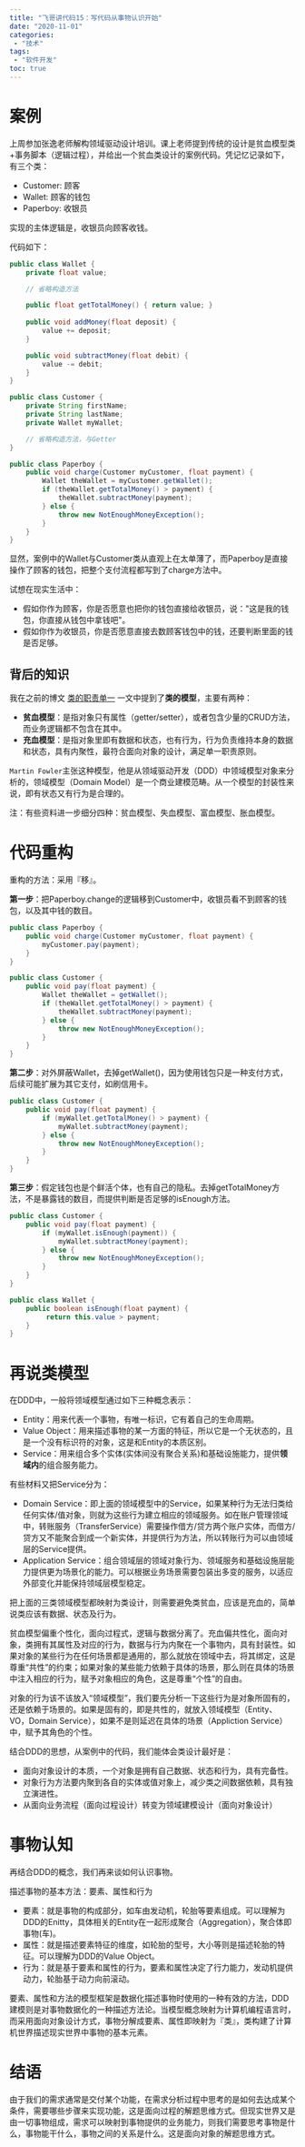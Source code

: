 ```yaml
---
title: "飞哥讲代码15：写代码从事物认识开始"
date: "2020-11-01"
categories:
 - "技术"
tags:
 - "软件开发"
toc: true
---
```


# 案例

上周参加张逸老师解构领域驱动设计培训。课上老师提到传统的设计是贫血模型类+事务脚本（逻辑过程），并给出一个贫血类设计的案例代码。凭记忆记录如下，有三个类：

 - Customer: 顾客
 - Wallet: 顾客的钱包
 - Paperboy: 收银员

实现的主体逻辑是，收银员向顾客收钱。

代码如下：

```java
public class Wallet {
    private float value;

    // 省略构造方法

    public float getTotalMoney() { return value; }
    
    public void addMoney(float deposit) {
        value += deposit;
    }

    public void subtractMoney(float debit) {
        value -= debit;
    }
}

public class Customer {
    private String firstName;
    private String lastName;
    private Wallet myWallet;

    // 省略构造方法，与Getter
}

public class Paperboy {
    public void charge(Customer myCustomer, float payment) {
        Wallet theWallet = myCustomer.getWallet();
        if (theWallet.getTotalMoney() > payment) {
            theWallet.subtractMoney(payment);
        } else {
            throw new NotEnoughMoneyException();
        }
    }
}
```
<!--more-->

显然，案例中的Wallet与Customer类从直观上在太单薄了，而Paperboy是直接操作了顾客的钱包，把整个支付流程都写到了charge方法中。

试想在现实生活中：

 - 假如你作为顾客，你是否愿意也把你的钱包直接给收银员，说："这是我的钱包，你直接从钱包中拿钱吧"。
 - 假如你作为收银员，你是否愿意直接去数顾客钱包中的钱，还要判断里面的钱是否足够。


## 背后的知识


我在之前的博文 [类的职责单一](http://lanlingzi.cn/post/technical/2019/0526_class/#%E7%B1%BB%E7%9A%84%E6%A8%A1%E5%9E%8B) 一文中提到了**类的模型**，主要有两种：

 -  **贫血模型**：是指对象只有属性（getter/setter），或者包含少量的CRUD方法，而业务逻辑都不包含在其中。
 -  **充血模型**：是指对象里即有数据和状态，也有行为，行为负责维持本身的数据和状态，具有内聚性，最符合面向对象的设计，满足单一职责原则。

`Martin Fowler`主张这种模型，他是从领域驱动开发（DDD）中领域模型对象来分析的，领域模型（Domain Model）是一个商业建模范畴。从一个模型的封装性来说，即有状态又有行为是合理的。

注：有些资料进一步细分四种：贫血模型、失血模型、富血模型、胀血模型。

# 代码重构

重构的方法：采用『移』。

**第一步**：把Paperboy.change的逻辑移到Customer中，收银员看不到顾客的钱包，以及其中钱的数目。

```java
public class Paperboy {
    public void charge(Customer myCustomer, float payment) {
        myCustomer.pay(payment);
    }
}

public class Customer {
    public void pay(float payment) {
        Wallet theWallet = getWallet();
        if (theWallet.getTotalMoney() > payment) {
            theWallet.subtractMoney(payment);
        } else {
            throw new NotEnoughMoneyException();
        }
    }
}
```

**第二步**：对外屏蔽Wallet，去掉getWallet()，因为使用钱包只是一种支付方式，后续可能扩展为其它支付，如刷信用卡。

```java
public class Customer {
    public void pay(float payment) {
        if (myWallet.getTotalMoney() > payment) {
            myWallet.subtractMoney(payment);
        } else {
            throw new NotEnoughMoneyException();
        }
    }
}
```

**第三步**：假定钱包也是个鲜活个体，也有自己的隐私。去掉getTotalMoney方法，不是暴露钱的数目，而提供判断是否足够的isEnough方法。

```java
public class Customer {
    public void pay(float payment) {
        if (myWallet.isEnough(payment)) {
            myWallet.subtractMoney(payment);
        } else {
            throw new NotEnoughMoneyException();
        }
    }
}

public class Wallet {
    public boolean isEnough(float payment) {
         return this.value > payment;
    }
}
```

# 再说类模型

在DDD中，一般将领域模型通过如下三种概念表示：

 - Entity：用来代表一个事物，有唯一标识，它有着自己的生命周期。
 - Value Object：用来描述事物的某一方面的特征，所以它是一个无状态的，且是一个没有标识符的对象，这是和Entity的本质区别。
 - Service：用来组合多个实体(实体间没有聚合关系)和基础设施能力，提供**领域内**的组合服务能力。

有些材料又把Service分为：

 - Domain Service：即上面的领域模型中的Service，如果某种行为无法归类给任何实体/值对象，则就为这些行为建立相应的领域服务。如在账户管理领域中，转账服务（TransferService）需要操作借方/贷方两个账户实体，而借方/贷方又不能聚合到成一个新实体，并提供行为方法，所以转账行为可以由领域层的Service提供。
 - Application Service：组合领域层的领域对象行为、领域服务和基础设施层能力提供更为场景化的能力。可以根据业务场景需要包装出多变的服务，以适应外部变化并能保持领域层模型稳定。

把上面的三类领域模型都映射为类设计，则需要避免类贫血，应该是充血的，简单说类应该有数据、状态及行为。

贫血模型偏重个性化，面向过程式，逻辑与数据分离了。充血偏共性化，面向对象，类拥有其属性及对应的行为，数据与行为内聚在一个事物内，具有封装性。如果对象的某些行为在任何场景都是通用的，那么就放在领域中去，将其绑定，这是尊重“共性”的约束；如果对象的某些能力依赖于具体的场景，那么则在具体的场景中注入相应的行为，赋予对象相应的角色，这是尊重“个性”的自由。

对象的行为该不该放入“领域模型”，我们要先分析一下这些行为是对象所固有的，还是依赖于场景的。如果是固有的，即是共性的，就放入领域模型（Entity、VO，Domain Service），如果不是则延迟在具体的场景（Appliction Service）中，赋予其角色的个性。

结合DDD的思想，从案例中的代码，我们能体会类设计最好是：

 - 面向对象设计的本质，一个对象是拥有自己数据、状态和行为，具有完备性。
 - 对象行为方法要内聚到各自的实体或值对象上，减少类之间数据依赖，具有独立演进性。
 - 从面向业务流程（面向过程设计）转变为领域建模设计（面向对象设计）

# 事物认知

再结合DDD的概念，我们再来谈如何认识事物。

描述事物的基本方法：要素、属性和行为

 - 要素：就是事物的构成部分，如车由发动机，轮胎等要素组成。可以理解为DDD的Enitty，具体相关的Entity在一起形成聚合（Aggregation），聚合体即事物(车)。
 - 属性：就是描述要素特征的维度，如轮胎的型号，大小等则是描述轮胎的特征。可以理解为DDD的Value Object。
 - 行为：就是基于要素和属性的行为，要素和属性决定了行力能力，发动机提供动力，轮胎基于动力向前滚动。

要素、属性和方法的模型框架是数据化描述事物时使用的一种有效的方法，DDD建模则是对事物数据化的一种描述方法论。当模型概念映射为计算机编程语言时，而采用面向对象设计方式，事物分解成要素、属性即映射为『类』，类构建了计算机世界描述现实世界中事物的基本元素。

# 结语

由于我们的需求通常是交付某个功能，在需求分析过程中思考的是如何去达成某个条件，需要哪些步骤来实现功能，这是面向过程的解题思维方式。但现实世界又是由一切事物组成，需求可以映射到事物提供的业务能力，则我们需要思考事物是什么，事物能干什么，事物之间的关系是什么。这是面向对象的解题思维方式。